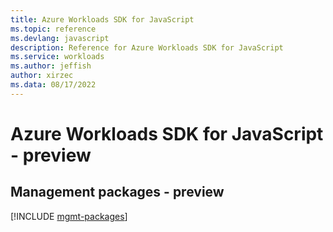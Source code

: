 ```yaml
---
title: Azure Workloads SDK for JavaScript
ms.topic: reference
ms.devlang: javascript
description: Reference for Azure Workloads SDK for JavaScript
ms.service: workloads
ms.author: jeffish
author: xirzec
ms.data: 08/17/2022
---
```

# Azure Workloads SDK for JavaScript - preview

## Management packages - preview
[!INCLUDE [mgmt-packages](workloads-mgmt-index.md)]